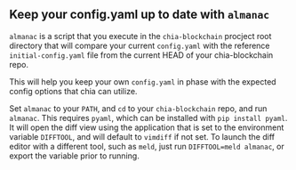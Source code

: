 ## Keep your config.yaml up to date with `almanac`

`almanac` is a script that you execute in the `chia-blockchain` procject root directory that will compare your current `config.yaml` with the reference `initial-config.yaml` file from the current HEAD of your chia-blockchain repo.

This will help you keep your own `config.yaml` in phase with the expected config options that chia can utilize.

Set `almanac` to your `PATH`, and `cd` to your `chia-blockchain` repo, and run `almanac`. This requires `pyaml`, which can be installed with `pip install pyaml`. It will open the diff view using the application that is set to the environment variable `DIFFTOOL`, and will default to `vimdiff` if not set. To launch the diff editor with a different tool, such as `meld`, just run `DIFFTOOL=meld almanac`, or export the variable prior to running.
